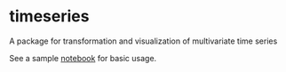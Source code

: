 # timeseries
A package for transformation and visualization of multivariate time series

See a sample [notebook](https://students.mimuw.edu.pl/~kp385996/timeseries/example.html) for basic usage.
